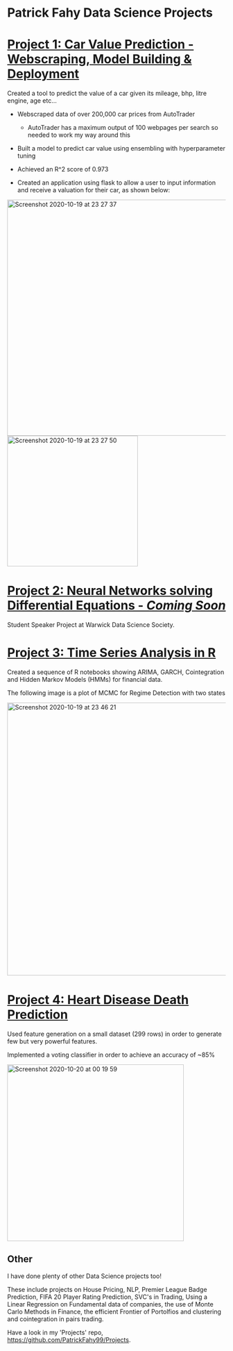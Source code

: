 # Patrick Fahy Data Science Projects

# [Project 1: Car Value Prediction - Webscraping, Model Building & Deployment](https://github.com/PatrickFahy99/Projects/tree/master/Non-Finance/Car_Project)

Created a tool to predict the value of a car given its mileage, bhp, litre engine, age etc...

* Webscraped data of over 200,000 car prices from AutoTrader
  * AutoTrader has a maximum output of 100 webpages per search so needed to work my way around this

* Built a model to predict car value using ensembling with hyperparameter tuning
 * Achieved an R^2 score of 0.973

* Created an application using flask to allow a user to input information and receive a valuation for their car, as shown below:

<img width="544" alt="Screenshot 2020-10-19 at 23 27 37" src="https://user-images.githubusercontent.com/58711701/96518436-d4219e00-1262-11eb-90d4-5c1da4b58c56.png">
<img width="301" alt="Screenshot 2020-10-19 at 23 27 50" src="https://user-images.githubusercontent.com/58711701/96518435-d3890780-1262-11eb-8803-0be88d7754fb.png">

# [Project 2: Neural Networks solving Differential Equations - *Coming Soon*]()

Student Speaker Project at Warwick Data Science Society.

# [Project 3: Time Series Analysis in R](https://github.com/PatrickFahy99/Projects/tree/master/Finance/Time%20Series%20Analysis%20R)

Created a sequence of R notebooks showing ARIMA, GARCH, Cointegration and Hidden Markov Models (HMMs) for financial data.

The following image is a plot of MCMC for Regime Detection with two states 

<img width="629" alt="Screenshot 2020-10-19 at 23 46 21" src="https://user-images.githubusercontent.com/58711701/96521867-25815b80-126a-11eb-8415-60d3b9501eea.png">


# [Project 4: Heart Disease Death Prediction](https://github.com/PatrickFahy99/Projects/blob/master/Non-Finance/Heart%20Disease%20Death%20Prediction.ipynb)

Used feature generation on a small dataset (299 rows) in order to generate few but very powerful features.

Implemented a voting classifier in order to achieve an accuracy of ~85%

<img width="407" alt="Screenshot 2020-10-20 at 00 19 59" src="https://user-images.githubusercontent.com/58711701/96521869-274b1f00-126a-11eb-997d-6f9913dadce9.png">


## Other

I have done plenty of other Data Science projects too! 

These include projects on House Pricing, NLP, Premier League Badge Prediction, FIFA 20 Player Rating Prediction, SVC's in Trading, Using a Linear Regression on Fundamental data of companies, the use of Monte Carlo Methods in Finance, the efficient Frontier of Portolfios and clustering and cointegration in pairs trading.

Have a look in my 'Projects' repo, https://github.com/PatrickFahy99/Projects.
